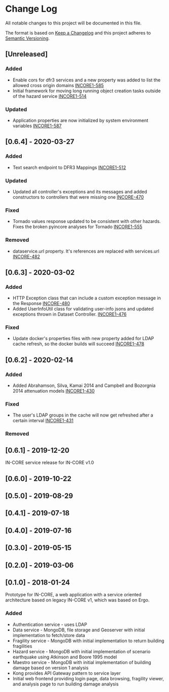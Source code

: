 # Change Log

All notable changes to this project will be documented in this file.

The format is based on [Keep a Changelog](http://keepachangelog.com/)
and this project adheres to [Semantic Versioning](http://semver.org/).

## [Unreleased]

### Added

- Enable cors for dfr3 services and a new property was added to list the allowed cross origin domains [INCORE1-585](https://opensource.ncsa.illinois.edu/jira/browse/INCORE1-585)
- Initial framework for moving long running object creation tasks outside of the hazard service [INCORE1-514](https://opensource.ncsa.illinois.edu/jira/browse/INCORE1-514)

### Updated
- Application properties are now initialized by system environment variables [INCORE1-587](https://opensource.ncsa.illinois.edu/jira/browse/INCORE1-587)

## [0.6.4] - 2020-03-27

### Added
- Text search endpoint to DFR3 Mappings [INCORE1-512](https://opensource.ncsa.illinois.edu/jira/browse/INCORE1-512)

### Updated
- Updated all controller's exceptions and its messages and added constructors to controllers that were missing one [INCORE-470](https://opensource.ncsa.illinois.edu/jira/browse/INCORE1-470)

### Fixed
- Tornado values response updated to be consistent with other hazards. Fixes the broken pyincore analyses for Tornado [INCORE1-555](https://opensource.ncsa.illinois.edu/jira/browse/INCORE1-555)

### Removed
- dataservice.url property. It's references are replaced with services.url [INCORE-482](https://opensource.ncsa.illinois.edu/jira/browse/INCORE1-482)

## [0.6.3] - 2020-03-02

### Added
- HTTP Exception class that can include a custom exception message in the Response [INCORE-480](https://opensource.ncsa.illinois.edu/jira/browse/INCORE1-480)
- Added UserInfoUtil class for validating user-info jsons and updated exceptions thrown in Dataset Controller. [INCORE1-476](https://opensource.ncsa.illinois.edu/jira/browse/INCORE1-476)
### Fixed
- Update docker's properties files with new property added for LDAP cache refresh, so the docker builds will succeed [INCORE1-478](https://opensource.ncsa.illinois.edu/jira/browse/INCORE1-478)

## [0.6.2] - 2020-02-14

### Added
- Added Abrahamson, Silva, Kamai 2014 and Campbell and Bozorgnia 2014 attenuation models [INCORE1-430](https://opensource.ncsa.illinois.edu/jira/browse/INCORE1-430)

### Fixed
- The user's LDAP groups in the cache will now get refreshed after a certain interval [INCORE1-431](https://opensource.ncsa.illinois.edu/jira/browse/INCORE1-431)

### Removed

## [0.6.1] - 2019-12-20
IN-CORE service release for IN-CORE v1.0

## [0.6.0] - 2019-10-22

## [0.5.0] - 2019-08-29

## [0.4.1] - 2019-07-18

## [0.4.0] - 2019-07-16

## [0.3.0] - 2019-05-15

## [0.2.0] - 2019-03-06


## [0.1.0] - 2018-01-24

Prototype for IN-CORE, a web application with a service oriented architecture based on legacy IN-CORE v1, which
was based on Ergo.

### Added

- Authentication service - uses LDAP
- Data service - MongoDB, file storage and Geoserver with initial implementation to fetch/store data
- Fragility service - MongoDB with initial implementation to return building fragilities
- Hazard service - MongoDB with initial implementation of scenario earthquake using Atkinson and Boore 1995 model
- Maestro service - MongoDB with initial implementation of building damage based on version 1 analysis
- Kong provides API Gateway pattern to service layer
- Initial web frontend providing login page, data browsing, fragility viewer, and analysis page to run building damage analysis
